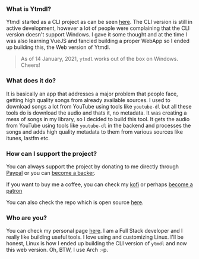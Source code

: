 ### What is Ytmdl?

Ytmdl started as a CLI project as can be seen [here](https://github.com/deepjyoti30/ytmdl). The CLI version is still in active development, however a lot of people were complaining that the CLI version doesn't support Windows. I gave it some thought and at the time I was also learning VueJS and fancied building a proper WebApp so I ended up building this, the Web version of Ytmdl.

> As of 14 January, 2021, `ytmdl` works out of the box on Windows. Cheers!

### What does it do?

It is basically an app that addresses a major problem that people face, getting high quality songs from already available sources. I used to download songs a lot from YouTube using tools like `youtube-dl` but all these tools do is download the audio and thats it, no metadata. It was creating a mess of songs in my library, so I decided to build this tool. It gets the audio from YouTube using tools like `youtube-dl` in the backend and processes the songs and adds high quality metadata to them from various sources like itunes, lastfm etc.

### How can I support the project?

You can always support the project by donating to me directly through [Paypal](https://paypal.me/deepjyoti30) or you can [become a backer](https://opencollective.com/ytmdl#backer).

If you want to buy me a coffee, you can check my [kofi](https://ko-fi.com/deepjyoti30) or perhaps [become a patron](https://www.patreon.com/deepjyoti30)

You can also check the repo which is open source [here](https://github.com/deepjyoti30/ytmdl).

### Who are you?

You can check my personal page [here](https://deepjyoti30.dev). I am a Full Stack developer and I really like building useful tools. I love using and customizing Linux. I'll be honest, Linux is how I ended up building the CLI version of `ytmdl` and now this web version. Oh, BTW, I use Arch :-p.